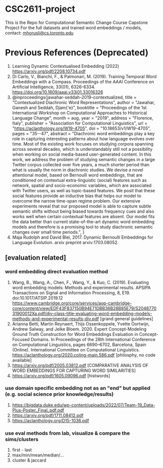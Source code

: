 # CSC2611-project
This is the Repo for Computational Semantic Change Course Capstone Project
For the full datasets and trained word embeddings / models, contact: mhorusli@cs.toronto.edu
# Previous References (Deprecated)

1. Learning Dynamic Contextualised Embedding (2022) https://arxiv.org/pdf/2208.10734.pdf 
2. Di Carlo, V., Bianchi, F., & Palmonari, M. (2019). Training Temporal Word Embeddings with a Compass. Proceedings of the AAAI Conference on Artificial Intelligence, 33(01), 6326-6334. https://doi.org/10.1609/aaai.v33i01.33016326 
3. @inproceedings{jawahar-seddah-2019-contextualized,
    title = "Contextualized Diachronic Word Representations",
    author = "Jawahar, Ganesh  and
      Seddah, Djam{\'e}",
    booktitle = "Proceedings of the 1st International Workshop on Computational Approaches to Historical Language Change",
    month = aug,
    year = "2019",
    address = "Florence, Italy",
    publisher = "Association for Computational Linguistics",
    url = "https://aclanthology.org/W19-4705",
    doi = "10.18653/v1/W19-4705",
    pages = "35--47",
    abstract = "Diachronic word embeddings play a key role in capturing interesting patterns about how language evolves over time. Most of the existing work focuses on studying corpora spanning across several decades, which is understandably still not a possibility when working on social media-based user-generated content. In this work, we address the problem of studying semantic changes in a large Twitter corpus collected over five years, a much shorter period than what is usually the norm in diachronic studies. We devise a novel attentional model, based on Bernoulli word embeddings, that are conditioned on contextual extra-linguistic (social) features such as network, spatial and socio-economic variables, which are associated with Twitter users, as well as topic-based features. We posit that these social features provide an inductive bias that helps our model to overcome the narrow time-span regime problem. Our extensive experiments reveal that our proposed model is able to capture subtle semantic shifts without being biased towards frequency cues and also works well when certain contextual features are absent. Our model fits the data better than current state-of-the-art dynamic word embedding models and therefore is a promising tool to study diachronic semantic changes over small time periods.",
}
4. Maja Rudolph and David Blei, 2017. Dynamic Bernoulli Embeddings for Language Evolution. arxiv preprint arxiv:1703.08052.
## [evaluation related]
### word embedding direct evaluation method
1. Wang, B., Wang, A., Chen, F., Wang, Y., & Kuo, C. (2019). Evaluating word embedding models: Methods and experimental results. APSIPA Transactions on Signal and Information Processing, 8, E19. doi:10.1017/ATSIP.2019.12 https://www.cambridge.org/core/services/aop-cambridge-core/content/view/EDF43F837150B94E71DBB36B28B85E79/S204877031900012Xa.pdf/div-class-title-evaluating-word-embedding-models-methods-and-experimental-results-div.pdf [grand general guidelines]
2. Arianna Betti, Martin Reynaert, Thijs Ossenkoppele, Yvette Oortwijn, Andrew Salway, and Jelke Bloem. 2020. Expert Concept-Modeling Ground Truth Construction for Word Embeddings Evaluation in Concept-Focused Domains. In Proceedings of the 28th International Conference on Computational Linguistics, pages 6690–6702, Barcelona, Spain (Online). International Committee on Computational Linguistics. https://aclanthology.org/2020.coling-main.586.pdf [philosphy, no code available]
3. https://arxiv.org/pdf/2005.03812.pdf [COMPARATIVE ANALYSIS OF WORD EMBEDDINGS FOR CAPTURING WORD SIMILARITIES]
4. https://arxiv.org/pdf/1605.09096.pdf [histwords]
### use domain specific embedding not as an "end" but applied (e.g. social science prior knowledge/results)
1. https://bigdata.duke.edu/wp-content/uploads/2022/07/Team-19_Data-Plus-Poster_Final_pdf.pdf
2. https://arxiv.org/pdf/1711.08412.pdf
3. https://aclanthology.org/D15-1036.pdf
### use eval methods from lab, visualize & compare the sims/clusters
1. first - last
2. max/min/mean/median/...
3. cluster & jaccard
